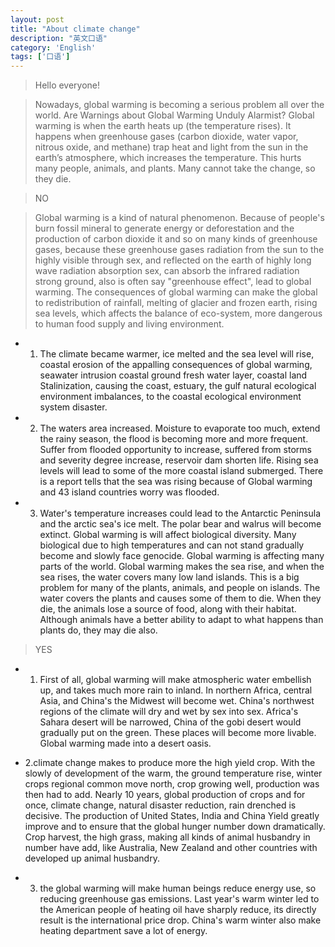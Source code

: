 ```yaml
---
layout: post
title: "About climate change"
description: "英文口语"
category: 'English' 
tags: ['口语']
---
```



> Hello everyone!


>  Nowadays, global warming is becoming a serious problem all over the world. Are Warnings about Global Warming Unduly Alarmist? Global warming is when the earth heats up (the temperature rises). It happens when greenhouse gases (carbon dioxide, water vapor, nitrous oxide, and methane) trap heat and light from the sun in the earth’s atmosphere, which increases the temperature. This hurts many people, animals, and plants. Many cannot take the change, so they die.

> NO

> Global warming is a kind of natural phenomenon. Because of people's burn fossil mineral to generate energy or deforestation and the production of carbon dioxide it and so on many kinds of greenhouse gases, because these greenhouse gases radiation from the sun to the highly visible through sex, and reflected on the earth of highly long wave radiation absorption sex, can absorb the infrared radiation strong ground, also is often say "greenhouse effect", lead to global warming. The consequences of global warming can make the global to redistribution of rainfall, melting of glacier and frozen earth, rising sea levels, which affects the balance of eco-system, more dangerous to human food supply and living environment.

- 1. The climate became warmer, ice melted and the sea level will rise, coastal erosion of the appalling consequences of global warming, seawater intrusion coastal ground fresh water layer, coastal land Stalinization, causing the coast, estuary, the gulf natural ecological environment imbalances, to the coastal ecological environment system disaster.

- 2. The waters area increased. Moisture to evaporate too much, extend the rainy season, the flood is becoming more and more frequent. Suffer from flooded opportunity to increase, suffered from storms and severity degree increase, reservoir dam shorten life. Rising sea levels will lead to some of the more coastal island submerged. There is a report tells that the sea was rising because of Global warming and 43 island countries worry was flooded.

- 3. Water's temperature increases could lead to the Antarctic Peninsula and the arctic sea's ice melt. The polar bear and walrus will become extinct. Global warming is will affect biological diversity. Many biological due to high temperatures and can not stand gradually become and slowly face genocide.
Global warming is affecting many parts of the world. Global warming makes the sea rise, and when the sea rises, the water covers many low land islands. This is a big problem for many of the plants, animals, and people on islands. The water covers the plants and causes some of them to die. When they die, the animals lose a source of food, along with their habitat. Although animals have a better ability to adapt to what happens than plants do, they may die also. 

> YES

- 1. First of all, global warming will make atmospheric water embellish up, and takes much more rain to inland. In northern Africa, central Asia, and China's the Midwest will become wet. China's northwest regions of the climate will dry and wet by sex into sex. Africa's Sahara desert will be narrowed, China of the gobi desert would gradually put on the green. These places will become more livable. Global warming made into a desert oasis.

- 2.climate change makes to produce more the high yield crop. With the slowly of development of the warm, the ground temperature rise, winter crops regional common move north, crop growing well, production was then had to add. Nearly 10 years, global production of crops and for once, climate change, natural disaster reduction, rain drenched is decisive. The production of United States, India and China Yield greatly improve and to ensure that the global hunger number down dramatically. Crop harvest, the high grass, making all kinds of animal husbandry in number have add, like Australia, New Zealand and other countries with developed up animal husbandry.

- 3. the global warming will make human beings reduce energy use, so reducing greenhouse gas emissions. Last year's warm winter led to the American people of heating oil have sharply reduce, its directly result is the international price drop. China's warm winter also make heating department save a lot of energy.


